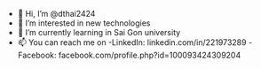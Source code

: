 - 👋 Hi, I’m @dthai2424
- 👀 I’m interested in new technologies
- 🌱 I’m currently learning in Sai Gon university
- 📫 You can reach me on 
   -LinkedIn: linkedin.com/in/221973289
   -Facebook: facebook.com/profile.php?id=100093424309204
   
   
